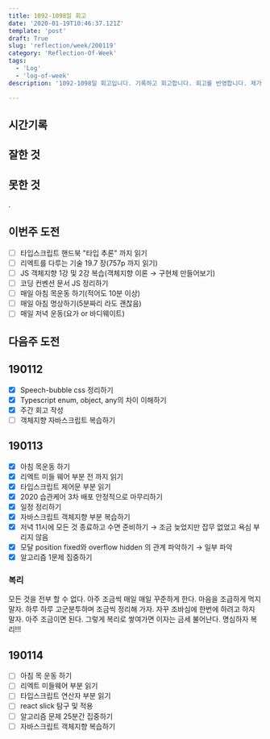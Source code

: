 ```yaml
---
title: 1092-1098일 회고
date: '2020-01-19T10:46:37.121Z'
template: 'post'
draft: True
slug: 'reflection/week/200119'
category: 'Reflection-Of-Week'
tags:
  - 'Log'
  - 'log-of-week'
description: '1092-1098일 회고입니다. 기록하고 회고합니다. 회고를 반영합니다. 제가 자라는 방식입니다.'

---
```


## 시간기록 

## 잘한 것



## 못한 것
.

## 이번주 도전
- [ ] 타입스크립트 핸드북 "타입 추론" 까지 읽기 
- [ ] 리엑트를 다루는 기술 19.7 장(757p 까지 읽기) 
- [ ] JS 객체지향 1강 및 2강 복습(객체지향 이론 &rarr; 구현체 만들어보기) 
- [ ] 코딩 컨벤션 문서 JS 정리하기
- [ ] 매일 아침 목운동 하기(적어도 10분 이상) 
- [ ] 매일 아침 명상하기(5분짜리 라도 괜찮음) 
- [ ] 매일 저녁 운동(요가 or 바디웨이트)

## 다음주 도전



## 190112

- [x] Speech-bubble css 정리하기 
- [x] Typescript enum, object, any의 차이 이해하기 
- [x] 주간 회고 작성 
- [ ] 객체지향 자바스크립트 복습하기 

## 190113

- [x] 아침 목운동 하기 
- [x] 리엑트 미들 웨어 부분 전 까지 읽기
- [x] 타입스크립트 제어문 부분 읽기
- [x] 2020 습관케어 3차 배포 안정적으로 마무리하기 
- [x] 일정 정리하기 
- [x] 자바스크립트 객체지향 부분 복습하기 
- [x] 저녁 11시에 모든 것 종료하고 수면 준비하기 &rarr; 조금 늦었지만 잡무 없었고 욕심 부리지 않음
- [x] 모달 position fixed와 overflow hidden 의 관계 파악하기 &rarr; 일부 파악
- [x] 알고리즘 1문제 집중하기

### 복리

모든 것을 전부 할 수 없다. 아주 조금씩 매일 매일 꾸준하게 한다. 마음을 조급하게 먹지 말자. 하루 하루 고군분투하며 조금씩 정리해 가자. 자꾸 조바심에 한번에 하려고 하지 말자. 아주 조금이면 된다. 그렇게 복리로 쌓여가면 이자는 금세 불어난다. 명심하자 복리!!!

## 190114

- [ ] 아침 목 운동 하기
- [ ] 리엑트 미들웨어 부분 읽기
- [ ] 타입스크립트 연산자 부분 읽기
- [ ] react slick 탐구 및 적용
- [ ] 알고리즘 문제 25분간 집중하기
- [ ] 자바스크립트 객체지향 복습하기 